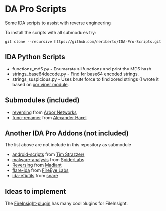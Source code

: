 DA Pro Scripts
===============

Some IDA scripts to assist with reverse engineering

To install the scripts with all submodules try:

```
git clone --recursive https://github.com/neriberto/IDA-Pro-Scripts.git
```

IDA Python Scripts
------------------

* functions_md5.py - Enumerate all functions and print the MD5 hash.
* strings_base64decode.py - Find for base64 encoded strings.
* strings_suspicious.py - Uses brute force to find xored strings (I wrote it based on [xor viper module](https://github.com/neriberto/viper/blob/master/modules/xor.py).

Submodules (included)
---------------------

* [reversing](https://github.com/arbor/reversing) from [Arbor Networks](https://github.com/arbor)
* [func-renamer](https://bitbucket.org/Alexander_Hanel/func-renamer) from [Alexander Hanel](http://hooked-on-mnemonics.blogspot.com)

Another IDA Pro Addons (not included)
-------------------------------------

The list above are not include in this repository as submodule

* [android-scripts](https://github.com/strazzere/android-scripts) from [Tim Strazzere](https://github.com/strazzere)
* [malware-analysis](https://github.com/SpiderLabs/malware-analysis) from [SpiderLabs](https://github.com/SpiderLabs)
* [Reversing](https://github.com/mandiant/Reversing) from [Madiant](https://github.com/mandiant)
* [flare-ida](https://github.com/fireeye/flare-ida) from [FireEye Labs](https://github.com/fireeye)
* [ida-efiutils](https://github.com/snare/ida-efiutils) from [snare](https://github.com/snare)

Ideas to implement
------------------

The [FireInsight-plugin](https://github.com/nmantani/FileInsight-plugins) has many cool plugins for FileInsight.
